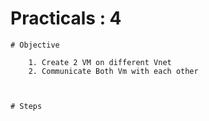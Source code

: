 # Practicals : 4

    # Objective

        1. Create 2 VM on different Vnet
        2. Communicate Both Vm with each other



    # Steps

